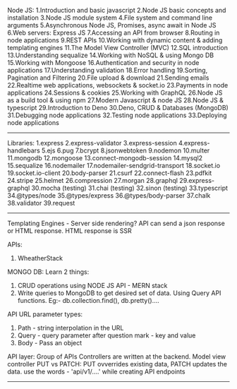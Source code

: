 Node JS:
1.Introduction and basic javascript
2.Node JS basic concepts and installation
3.Node JS module system
4.File system and command line arguments
5.Asynchronous Node JS, Promises, async await in Node JS
6.Web servers: Express JS
7.Accessing an API from browser
8.Routing in node applications
9.REST APIs
10.Working with dynamic content & adding templating engines
11.The Model View Controller (MVC)
12.SQL introduction
13.Understanding sequalize
14.Working with NoSQL & using Mongo DB
15.Working with Mongoose
16.Authentication and security in node applications
17.Understanding validation
18.Error handling
19.Sorting, Pagination and Filtering
20.File upload & download
21.Sending emails
22.Realtime web applications, websockets & socket.io
23.Payments in node applications
24.Sessions & cookies
25.Working with GraphQL
26.Node JS as a build tool & using npm
27.Modern Javascript & node JS
28.Node JS & typescript
29.Introduction to Deno
30.Deno, CRUD & Databases (MongoDB)
31.Debugging node applications
32.Testing node applications
33.Deploying node applications

---

Libraries:
1.express
2.express-validator
3.express-session
4.express-handlebars
5.ejs
6.pug
7.bcrypt
8.jsonwebtoken
9.nodemon
10.multer
11.mongodb
12.mongoose
13.connect-mongodb-session
14.mysql2
15.sequalize
16.nodemailer
17.nodemailer-sendgrid-transport
18.socket.io
19.socket.io-client
20.body-parser
21.csurf
22.connect-flash
23.pdfkit
24.stripe
25.helmet
26.compression
27.morgan
28.graphql
29.express-graphql
30.mocha (testing)
31.chai (testing)
32.sinon (testing)
33.typescript
34.@types/node
35.@types/express
36.@types/body-parser
37.chalk
38.validator
39.request

---

Templating Engines - Server side rendering?
API can send a json response or HTML response. HTML response is SSR

APIs:

1. WheatherStack

MONGO DB:
Learn 2 things:

1. CRUD operations using NODE JS API - MERN stack
2. Write queries to MongoDB to get desired set of data.
   Using Query API functions. Eg:- db.collection.find(), db.pretty()....

API URL parameter types:

1. Path - string interpolation in the URL
2. Query - query parameter after question mark - key and value
3. Body - Pass an object

API layer: Group of APIs
Controllers are written at the backend. Model view controller
PUT vs PATCH: PUT ovverrides existing data, PATCH updates the data.
use the words - 'api/v1/....' while creating API endpoints

---
